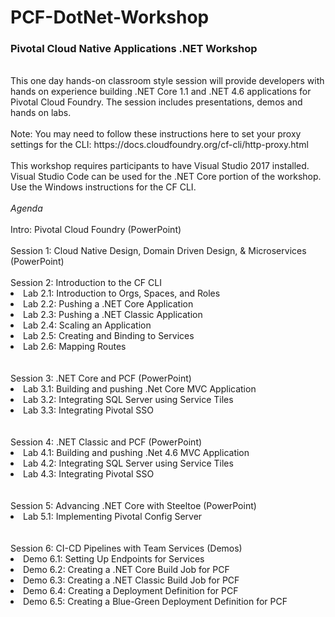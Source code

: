 # PCF-DotNet-Workshop

<h3>Pivotal Cloud Native Applications .NET Workshop</h3>
<br/>
This one day hands-on classroom style session will provide developers with hands on experience building .NET Core 1.1 and .NET 4.6 applications for Pivotal Cloud Foundry. The session includes presentations, demos and hands on labs.
<br/><br/>
Note: You may need to follow these instructions here to set your proxy settings for the CLI: https://docs.cloudfoundry.org/cf-cli/http-proxy.html<br/><br/>
This workshop requires participants to have Visual Studio 2017 installed.  Visual Studio Code can be used for the .NET Core portion of the workshop.  Use the Windows instructions for the CF CLI. 
<br/><br/>
<em>Agenda</em><br/><br/>
Intro: Pivotal Cloud Foundry (PowerPoint)<br/><br/>
Session 1: Cloud Native Design, Domain Driven Design, & Microservices (PowerPoint)<br/><br/>
Session 2: Introduction to the CF CLI
  <li>Lab 2.1: Introduction to Orgs, Spaces, and Roles</li>
  <li>Lab 2.2: Pushing a .NET Core Application</li>
  <li>Lab 2.3: Pushing a .NET Classic Application</li>
  <li>Lab 2.4: Scaling an Application</li>
  <li>Lab 2.5: Creating and Binding to Services</li>
  <li>Lab 2.6: Mapping Routes</li>
<br/><br/>
Session 3: .NET Core and PCF (PowerPoint)<br/>
  <li>Lab 3.1: Building and pushing .Net Core MVC Application</li>
  <li>Lab 3.2: Integrating SQL Server using Service Tiles</li>
  <li>Lab 3.3: Integrating Pivotal SSO</li>
<br/><br/>
Session 4: .NET Classic and PCF (PowerPoint)
  <li>Lab 4.1: Building and pushing .Net 4.6 MVC Application</li>
  <li>Lab 4.2: Integrating SQL Server using Service Tiles</li>
  <li>Lab 4.3: Integrating Pivotal SSO</li>
<br/><br/>
Session 5: Advancing .NET Core with Steeltoe (PowerPoint)
  <li>Lab 5.1: Implementing Pivotal Config Server</li>
<br/><br/>
Session 6: CI-CD Pipelines with Team Services (Demos)
  <li>Demo 6.1: Setting Up Endpoints for Services</li>
  <li>Demo 6.2: Creating a .NET Core Build Job for PCF</li>
  <li>Demo 6.3: Creating a .NET Classic Build Job for PCF</li>
  <li>Demo 6.4: Creating a Deployment Definition for PCF</li>
  <li>Demo 6.5: Creating a Blue-Green Deployment Definition for PCF</li>
<br/><br/>
